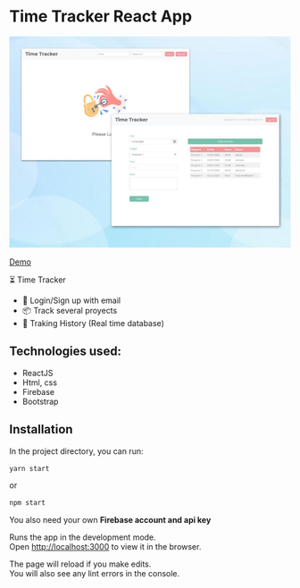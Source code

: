 # Time Tracker React App

![Time Tracker](TimeTracker.jpg)

[Demo](https://time-tracker-ghtq4byho.vercel.app/)

⏳ Time Tracker

* 📧 Login/Sign up with email
​
* 📦 Track several proyects
​
* 📝 Traking History (Real time database)


## Technologies used:

* ReactJS
* Html, css
* Firebase
* Bootstrap


## Installation

In the project directory, you can run: 

```bash
yarn start
```
 or

```bash
npm start
```
You also need your own <strong>Firebase account and api key </strong><br />

Runs the app in the development mode. <br />
Open [http://localhost:3000](http://localhost:3000) to view it in the browser.

The page will reload if you make edits.<br />
You will also see any lint errors in the console.







